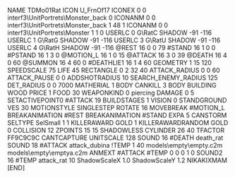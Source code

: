 NAME 			TDMo01Rat
ICON 			U_FrnOf17
ICONEX 0 0 interf3\UnitPortrets\Monster_back 0
ICONANM 0 0 interf3\UnitPortrets\Monster_back 1 48 1
ICONANM 0 0 interf3\UnitPortrets\Monster 1 1 0
USERLC 			0 G\RatC SHADOW -91 -116
USERLC 			1 G\RatG SHADOW -91 -116
USERLC 			3 G\RatU SHADOW -91 -116
USERLC 			4 G\RatH SHADOW -91 -116
@REST      		16 0 0 79
#STAND     		16 1 0 0
#PSTAND    		16 1 3 0
@MOTION_L  		16 1 0 15
@ATTACK    		16 3 0 39
@DEATH     		16 4 0 60
@SUMMON     		16 4 60 0 
#DEATHLIE1 		16 1 4 60
GEOMETRY 		1 15 120
SPEEDSCALE 75
LIFE     		45
RECTANGLE 		0 2 32 40
ATTACK_RADIUS 		0 0 60
ATTACK_PAUSE 		0 0
ADDSHOTRADIUS 		10
SEARCH_ENEMY_RADIUS 	125
DET_RADIUS 		0 0 7000
MATHERIAL 		1 BODY
CANKILL 		3 BODY BUILDING WOOD
PRICE 			1 FOOD 30
WEAPONKIND 		0 piercing
DAMAGE   		0 5
SETACTIVEPOINT0		#ATTACK 19
BUILDSTAGES 		1
VISION 			0
STANDGROUND
VES 			30
MOTIONSTYLE 		SINGLESTEP
ROTATE 			16
MOVEBREAK 		#MOTION_L
BREAKANIMATION 		#REST
BREAKANIMATION 		#STAND
EXPA 			5
CANSTORM
SELTYPE SelSmall 1 1
KILLERAWARD             GOLD 1
KILLERAWARDRANDOM       GOLD 0
COLLISION 12
ZPOINTS 15 15
SHADOWLESS
CYLINDER 26 40
TFACTOR FF9C9C9C
CANTCAPTURE
UNITSCALE		128
SOUND 16 #DEATH death_rat
SOUND 18 #ATTACK attack_dubina
!TEMP  1 40 models\empty\empty.c2m models\empty\emptya.c2m
ANMEXT #ATTACK #TEMP 0 0 0 1 0
SOUND2  16 #TEMP attack_rat 10
ShadowScaleX 1.0
ShadowScaleY 1.2
NIKAKIXMAM
[END]
